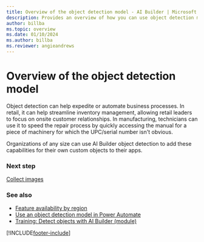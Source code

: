 ```yaml
---
title: Overview of the object detection model - AI Builder | Microsoft Docs
description: Provides an overview of how you can use object detection models in AI Builder to add intelligence to your apps
author: billba
ms.topic: overview
ms.date: 01/10/2024
ms.author: billba
ms.reviewer: angieandrews
---
```


# Overview of the object detection model

Object detection can help expedite or automate business processes. In retail, it can help streamline inventory management, allowing retail leaders to focus on onsite customer relationships. In manufacturing, technicians can use it to speed the repair process by quickly accessing the manual for a piece of machinery for which the UPC/serial number isn't obvious.

Organizations of any size can use AI Builder object detection to add these capabilities for their own custom objects to their apps.

### Next step

[Collect images](collect-images.md)

### See also

- [Feature availability by region](availability-region.md)  
- [Use an object detection model in Power Automate](object-detection-model-in-flow.md)
- [Training: Detect objects with AI Builder (module)](/training/modules/get-started-with-ai-builder-object-detection/)

[!INCLUDE[footer-include](includes/footer-banner.md)]
